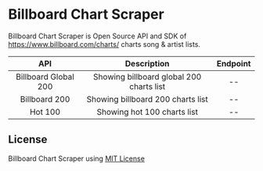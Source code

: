 # Billboard Chart Scraper

Billboard Chart Scraper is Open Source API and SDK of https://www.billboard.com/charts/ charts song & artist lists.

| API | Description | Endpoint |
| :---: | :---: | :---: |
| Billboard Global 200 | Showing billboard global 200 charts list | -- |
| Billboard 200 | Showing billboard 200 charts list | -- |
| Hot 100 | Showing hot 100 charts  list | -- |

## License

Billboard Chart Scraper using [MIT License](./LICENSE.md)